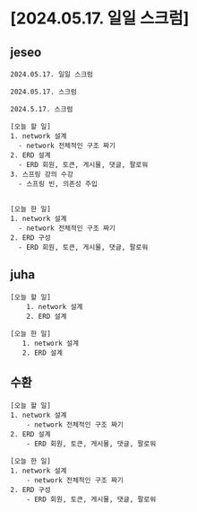 # [2024.05.17. 일일 스크럼]
## jeseo
	2024.05.17. 일일 스크럼

	2024.05.17. 스크럼

	2024.5.17. 스크럼

	[오늘 할 일]
	1. network 설계
	  - network 전체적인 구조 짜기
	2. ERD 설계
	  - ERD 회원, 토큰, 게시물, 댓글, 팔로워
	3. 스프링 강의 수강
	  - 스프링 빈, 의존성 주입
	
	
	[오늘 한 일]
	1. network 설계
	  - network 전체적인 구조 짜기
	2. ERD 구성
	  - ERD 회원, 토큰, 게시물, 댓글, 팔로워


## juha
	[오늘 할 일]
	    1. network 설계
	    2. ERD 설계
	
	[오늘 한 일]
	   1. network 설계
	   2. ERD 설계


## 수환
	[오늘 할 일]
	1. network 설계
	    - network 전체적인 구조 짜기
	2. ERD 설계
	    - ERD 회원, 토큰, 게시물, 댓글, 팔로워
	
	[오늘 한 일]
	1. network 설계
	    - network 전체적인 구조 짜기
	2. ERD 구성
	    - ERD 회원, 토큰, 게시물, 댓글, 팔로워


